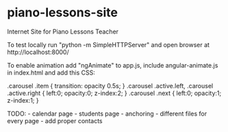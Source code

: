 # piano-lessons-site
Internet Site for Piano Lessons Teacher

To test locally run "python -m SimpleHTTPServer" and open browser at http://localhost:8000/

To enable animation add "ngAnimate" to app.js, include angular-animate.js in index.html and add this CSS:
 
 .carousel .item {
    transition: opacity 0.5s;
 }
 .carousel .active.left, .carousel .active.right {
     left:0;
     opacity:0;
     z-index:2;
 }
 .carousel .next {
     left:0;
     opacity:1;
     z-index:1;
 }
 
 TODO:
    - calendar page
    - students page
    - anchoring
    - different files for every page
    - add proper contacts
